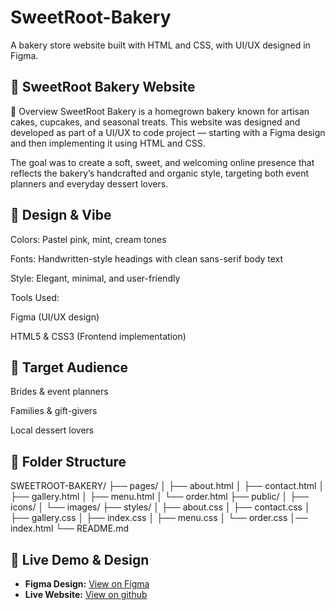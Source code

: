 # SweetRoot-Bakery
A bakery store website built with HTML and CSS, with UI/UX designed in Figma.
## 🍰 SweetRoot Bakery Website
📌 Overview
SweetRoot Bakery is a homegrown bakery known for artisan cakes, cupcakes, and seasonal treats. This website was designed and developed as part of a UI/UX to code project — starting with a Figma design and then implementing it using HTML and CSS.

The goal was to create a soft, sweet, and welcoming online presence that reflects the bakery’s handcrafted and organic style, targeting both event planners and everyday dessert lovers.
## 🎨 Design & Vibe
Colors: Pastel pink, mint, cream tones

Fonts: Handwritten-style headings with clean sans-serif body text

Style: Elegant, minimal, and user-friendly

Tools Used:

Figma (UI/UX design)

HTML5 & CSS3 (Frontend implementation)
## 🎯 Target Audience
Brides & event planners

Families & gift-givers

Local dessert lovers
## 📂 Folder Structure
 SWEETROOT-BAKERY/
├── pages/
│   ├── about.html
│   ├── contact.html
│   ├── gallery.html
│   ├── menu.html
│   └── order.html
├── public/
│   ├── icons/
│   └── images/
├── styles/
│   ├── about.css
│   ├── contact.css
│   ├── gallery.css
│   ├── index.css
│   ├── menu.css
│   └── order.css
│── index.html
└── README.md
## 🔗 Live Demo & Design

- **Figma Design:** [View on Figma](https://www.figma.com/design/IrCFhhlnz1foJhSVQvUVmu/SweetRoot-Bakery?m=auto&t=xJSEs1Y65TMazV94-6)
- **Live Website:** [View on github](https://kebi-gizachew.github.io/SweetRoot-Bakery/)
